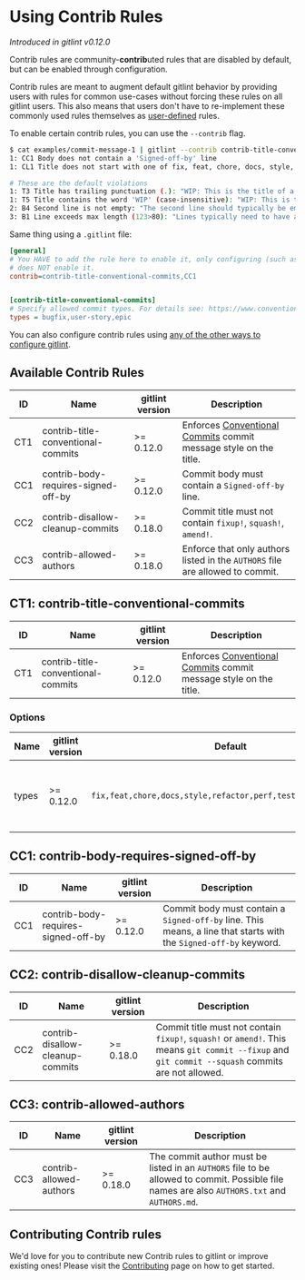 # Using Contrib Rules

_Introduced in gitlint v0.12.0_

Contrib rules are community-**contrib**uted rules that are disabled by default, but can be enabled through configuration.

Contrib rules are meant to augment default gitlint behavior by providing users with rules for common use-cases without
forcing these rules on all gitlint users. This also means that users don't have to
re-implement these commonly used rules themselves as [user-defined](user_defined_rules.md) rules.

To enable certain contrib rules, you can use the `--contrib` flag.
```sh
$ cat examples/commit-message-1 | gitlint --contrib contrib-title-conventional-commits,CC1
1: CC1 Body does not contain a 'Signed-off-by' line
1: CL1 Title does not start with one of fix, feat, chore, docs, style, refactor, perf, test: "WIP: This is the title of a commit message."

# These are the default violations
1: T3 Title has trailing punctuation (.): "WIP: This is the title of a commit message."
1: T5 Title contains the word 'WIP' (case-insensitive): "WIP: This is the title of a commit message."
2: B4 Second line is not empty: "The second line should typically be empty"
3: B1 Line exceeds max length (123>80): "Lines typically need to have a max length, meaning that they can't exceed a preset number of characters, usually 80 or 120."
```

Same thing using a `.gitlint` file:

```ini
[general]
# You HAVE to add the rule here to enable it, only configuring (such as below)
# does NOT enable it.
contrib=contrib-title-conventional-commits,CC1


[contrib-title-conventional-commits]
# Specify allowed commit types. For details see: https://www.conventionalcommits.org/
types = bugfix,user-story,epic
```

You can also configure contrib rules using [any of the other ways to configure gitlint](configuration.md).

## Available Contrib Rules

ID    | Name                                | gitlint version   | Description
------|-------------------------------------|------------------ |-------------------------------------------
CT1   | contrib-title-conventional-commits  | >= 0.12.0         | Enforces [Conventional Commits](https://www.conventionalcommits.org/) commit message style on the title.
CC1   | contrib-body-requires-signed-off-by | >= 0.12.0         | Commit body must contain a `Signed-off-by` line.
CC2   | contrib-disallow-cleanup-commits    | >= 0.18.0         | Commit title must not contain `fixup!`, `squash!`, `amend!`.
CC3   | contrib-allowed-authors              | >= 0.18.0         | Enforce that only authors listed in the `AUTHORS` file are allowed to commit.

## CT1: contrib-title-conventional-commits ##

ID    | Name                                  | gitlint version    | Description
------|---------------------------------------|--------------------|-------------------------------------------
CT1   | contrib-title-conventional-commits    | >= 0.12.0          | Enforces [Conventional Commits](https://www.conventionalcommits.org/) commit message style on the title.

### Options ###

Name           | gitlint version    | Default      | Description
---------------|--------------------|--------------|----------------------------------
types          | >= 0.12.0          | `fix,feat,chore,docs,style,refactor,perf,test,revert,ci,build` | Comma separated list of allowed commit types.


## CC1: contrib-body-requires-signed-off-by ##

ID    | Name                                  | gitlint version    | Description
------|---------------------------------------|--------------------|-------------------------------------------
CC1   | contrib-body-requires-signed-off-by   | >= 0.12.0          | Commit body must contain a `Signed-off-by` line. This means, a line that starts with the `Signed-off-by` keyword.


## CC2: contrib-disallow-cleanup-commits ##

ID    | Name                             | gitlint version    | Description
------|----------------------------------|--------------------|-------------------------------------------
CC2   | contrib-disallow-cleanup-commits | >= 0.18.0          | Commit title must not contain `fixup!`, `squash!` or `amend!`. This means `git commit --fixup` and `git commit --squash` commits are not allowed.

## CC3: contrib-allowed-authors ##

ID    | Name                             | gitlint version    | Description
------|----------------------------------|--------------------|-------------------------------------------
CC3   | contrib-allowed-authors           | >= 0.18.0          | The commit author must be listed in an `AUTHORS` file to be allowed to commit. Possible file names are also `AUTHORS.txt` and `AUTHORS.md`.

## Contributing Contrib rules

We'd love for you to contribute new Contrib rules to gitlint or improve existing ones! Please visit the [Contributing](contributing.md) page on how to get started.
